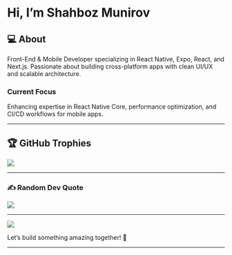
# Hi, I’m Shahboz Munirov

## 💻 About 

Front-End & Mobile Developer specializing in React Native, Expo, React, and Next.js. Passionate about building cross-platform apps with clean UI/UX and scalable architecture.

### Current Focus
Enhancing expertise in React Native Core, performance optimization, and CI/CD workflows for mobile apps.

---

## 🏆 GitHub Trophies
![](https://github-profile-trophy.vercel.app/?username=shakhbozmn&theme=default&no-frame=false&no-bg=true&margin-w=4)

---

### ✍️ Random Dev Quote
![](https://quotes-github-readme.vercel.app/api?type=horizontal&theme=light)

---
[![](https://visitcount.itsvg.in/api?id=shakhbozmn&icon=0&color=0)](https://visitcount.itsvg.in)

Let’s build something amazing together! 🚀  

---
